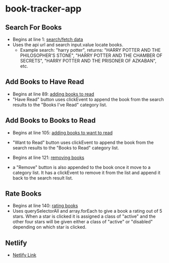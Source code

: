 # book-tracker-app
## Search For Books
- Begins at line 1: [search/fetch data](https://github.com/maggiemcc/book-app/blob/master/books.js)
- Uses the api url and search input.value locate books.
    - Example search: "harry potter", returns: "HARRY POTTER AND THE PHILOSOPHER'S STONE", "HARRY POTTER AND THE CHAMBER OF SECRETS", "HARRY POTTER AND THE PRISONER OF AZKABAN", etc.

## Add Books to Have Read
- Begins at line 89: [adding books to read](https://github.com/maggiemcc/book-app/blob/master/books.js)
- "Have Read" button uses clickEvent to append the book from the search results to the "Books I've Read" category list.


## Add Books to Books to Read
- Begins at line 105: [adding books to want to read](https://github.com/maggiemcc/book-app/blob/master/books.js)
- "Want to Read" button uses clickEvent to append the book from the search results to the "Books to Read" category list.

- Begins at line 121: [removing books](https://github.com/maggiemcc/book-app/blob/master/books.js)
- a "Remove" button is also appended to the book once it move to a category list. It has a clickEvent to remove it from the list and append it back to the search result list.

## Rate Books
- Begins at line 140: [rating books](https://github.com/maggiemcc/book-app/blob/master/books.js)
- Uses querySelectorAll and array.forEach to give a book a rating out of 5 stars. When a star is clicked it is assigned a class of "active" and the other four stars will be given either a class of "active" or "disabled" depending on which star is clicked.

## Netlify
- [Netlify Link](https://book-app-3760.netlify.app/)